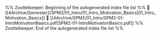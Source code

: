 %% Zoottelkeeper: Beginning of the autogenerated index file list  %%
📄 [[4Archive/Semester2/SPM2/01_Intro/01_Intro_Motivation_Basics|01_Intro_Motivation_Basics]]
📄 [[4Archive/SPM2/01_Intro/SPM2-01-IntroMotivationBasics.pdf|SPM2-01-IntroMotivationBasics.pdf]]
%% Zoottelkeeper: End of the autogenerated index file list  %%
